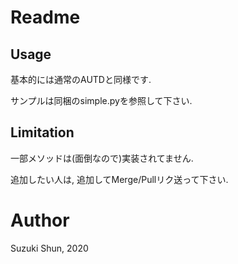 # Readme #

## Usage ##

基本的には通常のAUTDと同様です.

サンプルは同梱のsimple.pyを参照して下さい.

## Limitation ##

一部メソッドは(面倒なので)実装されてません.

追加したい人は, 追加してMerge/Pullリク送って下さい.

# Author #

Suzuki Shun, 2020
